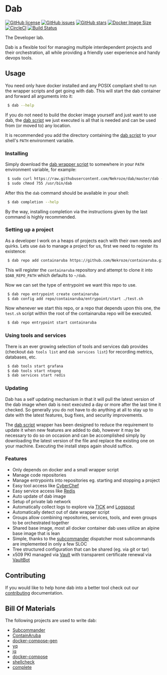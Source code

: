 # Dab

[![GitHub license](https://img.shields.io/github/license/Nekroze/dab.svg)](https://github.com/Nekroze/dab/blob/master/LICENSE) [![GitHub issues](https://img.shields.io/github/issues/Nekroze/dab.svg)](https://github.com/Nekroze/dab/issues) [![GitHub stars](https://img.shields.io/github/stars/Nekroze/dab.svg)](https://github.com/Nekroze/dab/stargazers) [![Docker Image Size](https://images.microbadger.com/badges/image/nekroze/dab.svg)](https://microbadger.com/images/nekroze/dab "Get your own image badge on microbadger.com") [![CircleCI](https://circleci.com/gh/Nekroze/dab.svg?style=svg)](https://circleci.com/gh/Nekroze/dab) [![Build Status](https://travis-ci.org/Nekroze/dab.svg?branch=master)](https://travis-ci.org/Nekroze/dab)

The Developer lab.

Dab is a flexible tool for managing multiple interdependent projects and their orchestration, all while providing a friendly user experience and handy devops tools.

## Usage

You need only have docker installed and any POSIX compliant shell to run the wrapper scripts and get going with dab. This will start the dab container and forward all arguments into it:

```bash
 $ dab --help
```

If you do not need to build the docker image yourself and just want to use dab, the [dab script][1] we just executed is all that is needed and can be used from (or moved to) any location.

It is recommended you add the directory containing the [dab script][1] to your shell's `PATH` environment variable.

### Installing

Simply download the [dab wrapper script][1] to somewhere in your `PATH` environment variable, for example:

```bash
 $ sudo curl https://raw.githubusercontent.com/Nekroze/dab/master/dab -o /usr/bin/dab
 $ sudo chmod 755 /usr/bin/dab
```

After this the `dab` command should be available in your shell:

```bash
 $ dab completion --help
```

By the way, installing completion via the instructions given by the last command is highly recommended.

### Setting up a project

As a developer I work on a heaps of projects each with their own needs and quirks. Lets use `dab` to manage a project for us, first we need to register its existence:

```bash
 $ dab repo add containaruba https://github.com/Nekroze/containaruba.git
```

This will register the `containaruba` repository and attempt to clone it into `$DAB_REPO_PATH` which defaults to `~/dab`.

Now we can set the type of entrypoint we want this repo to use.

```bash
 $ dab repo entrypoint create containaruba
 $ dab config add repo/containaruba/entrypoint/start ./test.sh
```

Now whenever we start this repo, or a repo that depends upon this one, the `test.sh` script within the root of the containaruba repo will be executed.

```bash
 $ dab repo entrypoint start containaruba
```

### Using tools and services

There is an ever growing selection of tools and services dab provides (checkout `dab tools list` and `dab services list`) for recording metrics, databases, etc.

```bash
 $ dab tools start grafana
 $ dab tools start ntopng
 $ dab services start redis
```

### Updating

Dab has a self updating mechanism in that it will pull the latest version of the dab image when dab is next executed a day or more after the last time it checked. So generally you do not have to do anything at all to stay up to date with the latest features, bug fixes, and security improvements.

The [dab script][1] wrapper has been designed to reduce the requirement to update it when new features are added to dab, however it may be necessary to do so on occasion and can be accomplished simply by downloading the latest version of the file and replace the existing one on your machine. Executing the install steps again should suffice.

### Features

- Only depends on docker and a small wrapper script
- Manage code repositories
- Manage entrypoints into repositories eg. starting and stopping a project
- Easy tool access like [CyberChef](https://gchq.github.io/CyberChef/)
- Easy service access like [Redis](https://redis.io/)
- Auto update of dab image
- Setup of private lab network
- Automatically collect logs to explore via [TICK][3] and [Logspout][4]
- Automatically detect out of date wrapper script
- Groups allow combining repositories, services, tools, and even groups to be orchestrated together
- Shared base image, most all docker container dab uses utilize an alpine base image that is lean
- Simple, thanks to the [subcommander][7] dispatcher most subcommands are implemented in only a few SLOC
- Tree structured configuration that can be shared (eg. via git or tar)
- x509 PKI managed via [Vault][5] with transparent certificate renewal via [VaultBot][6]

## Contributing

If you would like to help hone dab into a better tool check out our [contributing][2] documentation.

## Bill Of Materials

The following projects are used to write dab:

- [Subcommander][7]
- [ContainAruba][8]
- [docker-compose-gen][9]
- [yq][10]
- [jq][11]
- [docker-compose][12]
- [shellcheck][13]
- [complete][14]

[1]: https://github.com/Nekroze/dab/raw/master/dab
[2]: https://github.com/Nekroze/dab/blob/master/CONTRIBUTING.md
[3]: https://www.influxdata.com/time-series-platform/
[4]: https://github.com/gliderlabs/logspout
[5]: https://www.vaultproject.io/
[6]: https://gitlab.com/msvechla/vaultbot
[7]: https://github.com/Nekroze/subcommander
[8]: https://github.com/Nekroze/containaruba
[9]: https://github.com/Nekroze/docker-compose-gen
[10]: https://github.com/kislyuk/yq
[11]: https://stedolan.github.io/jq/
[12]: https://github.com/docker/compose
[13]: https://github.com/koalaman/shellcheck
[14]: github.com/posener/complete
